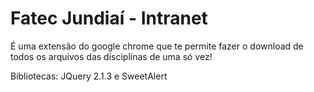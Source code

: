 # Fatec Jundiaí - Intranet

É uma extensão do google chrome que te permite fazer o download de todos os arquivos das disciplinas de uma só vez!

Bibliotecas: JQuery 2.1.3 e SweetAlert
